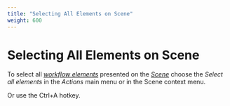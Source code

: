 ```yaml
---
title: "Selecting All Elements on Scene"
weight: 600
---
```



# Selecting All Elements on Scene

To select all [_workflow elements_](workflow-elements-and-connections.md) presented on the [_Scene_](workflow-designer-window-components.md) choose the _Select all elements_ in the _Actions_ main menu or in the Scene context menu.

Or use the Ctrl+A hotkey.

